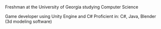 Freshman at the University of Georgia studying Computer Science

Game developer using Unity Engine and C#
Proficient in: C#, Java, Blender (3d modeling software) 
